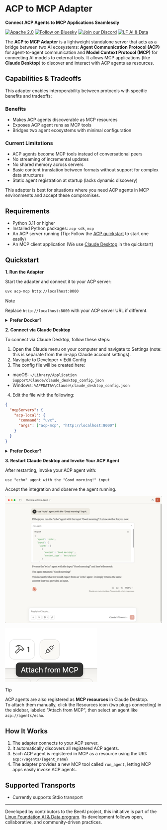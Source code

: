 <div align="left">

<h1>ACP to MCP Adapter</h1>

**Connect ACP Agents to MCP Applications Seamlessly**

[![Apache 2.0](https://img.shields.io/badge/Apache%202.0-License-EA7826?style=plastic&logo=apache&logoColor=white)](https://github.com/i-am-bee/beeai-framework?tab=Apache-2.0-1-ov-file#readme)
[![Follow on Bluesky](https://img.shields.io/badge/Follow%20on%20Bluesky-0285FF?style=plastic&logo=bluesky&logoColor=white)](https://bsky.app/profile/beeaiagents.bsky.social)
[![Join our Discord](https://img.shields.io/badge/Join%20our%20Discord-7289DA?style=plastic&logo=discord&logoColor=white)](https://discord.com/invite/NradeA6ZNF)
[![LF AI & Data](https://img.shields.io/badge/LF%20AI%20%26%20Data-0072C6?style=plastic&logo=linuxfoundation&logoColor=white)](https://lfaidata.foundation/projects/)

</div>

The **ACP to MCP Adapter** is a lightweight standalone server that acts as a bridge between two AI ecosystems: **Agent Communication Protocol (ACP)** for agent-to-agent communication and **Model Context Protocol (MCP)** for connecting AI models to external tools. It allows MCP applications (like **Claude Desktop**) to discover and interact with ACP agents as resources.

## Capabilities & Tradeoffs

This adapter enables interoperability between protocols with specific benefits and tradeoffs:

### Benefits

- Makes ACP agents discoverable as MCP resources
- Exposes ACP agent runs as MCP tools
- Bridges two agent ecosystems with minimal configuration

### Current Limitations

- ACP agents become MCP tools instead of conversational peers
- No streaming of incremental updates
- No shared memory across servers
- Basic content translation between formats without support for complex data structures
- Static agent registration at startup (lacks dynamic discovery)

This adapter is best for situations where you need ACP agents in MCP environments and accept these compromises.

## Requirements

- Python 3.11 or higher
- Installed Python packages: `acp-sdk`, `mcp`
- An ACP server running (Tip: Follow the [ACP quickstart](https://github.com/i-am-bee/acp/blob/main/README.md#quickstart) to start one easily)
- An MCP client application (We use [Claude Desktop](https://claude.ai/download) in the quickstart)

## Quickstart

**1. Run the Adapter**

Start the adapter and connect it to your ACP server:

```sh
uvx acp-mcp http://localhost:8000
```

> [!NOTE]
> Replace `http://localhost:8000` with your ACP server URL if different.

<details> <summary><strong>Prefer Docker?</strong></summary>

```sh
docker run -i --rm ghcr.io/i-am-bee/acp-mcp http://host.docker.internal:8000
```

**Tip:** `host.docker.internal` allows Docker containers to reach services running on the host (adjust if needed for your setup).

</details> 

**2. Connect via Claude Desktop**

To connect via Claude Desktop, follow these steps:
1. Open the Claude menu on your computer and navigate to Settings (note: this is separate from the in-app Claude account settings).
2. Navigate to Developer > Edit Config
3. The config file will be created here:
  - macOS: `~/Library/Application Support/Claude/claude_desktop_config.json`
  - Windows: `%APPDATA%\Claude\claude_desktop_config.json`
4. Edit the file with the following:

```json
{
  "mcpServers": {
    "acp-local": {
      "command": "uvx",
      "args": ["acp-mcp", "http://localhost:8000"]
    }
  }
}
```
  
<details> <summary><strong>Prefer Docker?</strong></summary>
  
```json
{
  "mcpServers": {
    "acp-docker": {
      "command": "docker",
      "args": [
        "run",
        "-i",
        "--rm",
        "ghcr.io/i-am-bee/acp-mcp",
        "http://host.docker.internal:8000"
      ]
    }
  }
}
```

</details>

**3. Restart Claude Desktop and Invoke Your ACP Agent**

After restarting, invoke your ACP agent with:

```
use "echo" agent with the "Good morning!" input
```

Accept the integration and observe the agent running.

![Screenshot of Claude Desktop invoking the echo agent](docs/assets/running_echo.png)

![MCP Resources](docs/assets/attach-from-mcp.png)

> [!TIP]
> ACP agents are also registered as **MCP resources** in Claude Desktop.<br />
> To attach them manually, click the Resources icon (two plugs connecting) in the sidebar, labeled "Attach from MCP", then select an agent like `acp://agents/echo`.

## How It Works

1. The adapter connects to your ACP server.
2. It automatically discovers all registered ACP agents.
3. Each ACP agent is registered in MCP as a resource using the URI: `acp://agents/{agent_name}`
4. The adapter provides a new MCP tool called `run_agent`, letting MCP apps easily invoke ACP agents.

## Supported Transports

- Currently supports Stdio transport

---

Developed by contributors to the BeeAI project, this initiative is part of the [Linux Foundation AI & Data program](https://lfaidata.foundation/projects/). Its development follows open, collaborative, and community-driven practices.
